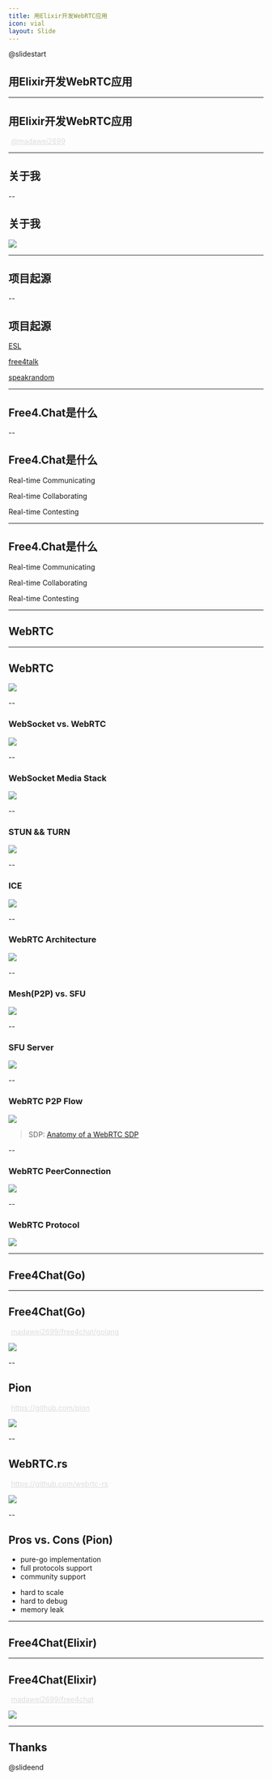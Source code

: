 ```yaml
---
title: 用Elixir开发WebRTC应用
icon: vial
layout: Slide
---
```


<!-- markdownlint-disable MD024 MD033 MD051 -->

@slidestart

<!-- .slide: data-transition="slide" data-auto-animate -->

<!-- .element: class="r-fit-text" -->

## 用Elixir开发WebRTC应用

---

<!-- .slide: data-auto-animate -->

## 用Elixir开发WebRTC应用

<div><i class="fa-brands fa-twitter" style="margin-right:5px;color:#dddddd;"></i><a href="https://twitter.com/madawei2699" style="color:#dddddd">@madawei2699</a></div>

---

<!-- .slide: data-transition="slide" data-auto-animate -->

## 关于我

<!-- .element: class="r-fit-text" -->

--

<!-- .slide: data-auto-animate -->

## 关于我

![](https://img.bmpi.dev/d82275b1-c687-4df8-1d7b-e6240a48bb73.png)

---

<!-- .slide: data-transition="slide" data-auto-animate -->

## 项目起源

<!-- .element: class="r-fit-text" -->

--

<!-- .slide: data-auto-animate -->

## 项目起源

[ESL](https://en.wikipedia.org/wiki/English_as_a_second_or_foreign_language)

<!-- .element: class="fragment fade-in" -->

[free4talk](https://www.free4talk.com/)

<!-- .element: class="fragment fade-in" -->

[speakrandom](https://www.speakrandom.com/)

<!-- .element: class="fragment fade-in" -->

---

<!-- .slide: data-transition="slide" data-auto-animate -->

## Free4.Chat是什么

<!-- .element: class="r-fit-text" -->

--

<!-- .slide: data-auto-animate -->

## Free4.Chat是什么

Real-time Communicating

<!-- .element: class="fragment fade-in" -->

Real-time Collaborating

<!-- .element: class="fragment fade-in" -->

Real-time Contesting

<!-- .element: class="fragment fade-in" -->

---

<!-- .slide: data-auto-animate -->

## Free4.Chat是什么

Real-time Communicating
<!-- .element: class="fragment grow" -->

Real-time Collaborating

Real-time Contesting

---

<!-- .slide: data-transition="slide" data-auto-animate -->

## WebRTC

<!-- .element: class="r-fit-text" -->

---

<!-- .slide: data-auto-animate -->

## WebRTC

![](https://img.bmpi.dev/d9e9c842-ecca-154c-4ed6-6a0f4d250b60.png)

<!-- .element: class="r-stretch" -->

--

<!-- .slide: data-auto-animate data-background-color="rgb(41, 44, 52)" -->

### WebSocket vs. WebRTC

![](https://img.bmpi.dev/16915823-4116-2f82-361f-09fe7e9a3b5c.png)

<!-- .element: class="r-stretch" -->

--

<!-- .slide: data-auto-animate data-background-color="rgb(239, 241, 243)" -->

### WebSocket Media Stack

![](https://img.bmpi.dev/6fa4a124-45b7-7454-e8ea-60ff6667bd93.png)

<!-- .element: class="r-stretch" -->

--

### STUN && TURN

![](https://img.bmpi.dev/f149eed4-c11b-efbf-3376-cb0367785f13.png)

<!-- .element: class="r-stretch" -->

--

### ICE

![](https://img.bmpi.dev/574a8760-c2dd-6377-20a4-ffb921c92a59.png)

<!-- .element: class="r-stretch" -->

--

### WebRTC Architecture

![](https://img.bmpi.dev/592ab50a-4d04-ad4a-0463-e1afca18b7e3.png)

<!-- .element: class="r-stretch" -->

--

### Mesh(P2P) vs. SFU

![](https://img.bmpi.dev/43d28805-5e07-0bd0-cd71-4c4be6d4985c.png)

<!-- .element: class="r-stretch" -->

--

### SFU Server

![](https://img.bmpi.dev/b42a6334-54e7-da48-0a7b-eac57e35d5d7.png)

<!-- .element: class="r-stretch" -->

--

### WebRTC P2P Flow

![](https://img.bmpi.dev/56f0abd1-146c-1242-e331-468795e87632.png)

<!-- .element: class="r-stretch" -->

> SDP: [Anatomy of a WebRTC SDP](https://webrtchacks.github.io/sdp-anatomy/)

--

### WebRTC PeerConnection

![](https://img.bmpi.dev/2b01d5e1-8c89-bfe6-ab0e-384e76421f74.png)

<!-- .element: class="r-stretch" -->

--

### WebRTC Protocol

![](https://img.bmpi.dev/df700b1f-24aa-432f-2914-c24b5fe89a12.png)

<!-- .element: class="r-stretch" -->

---

<!-- .slide: data-transition="slide" data-auto-animate -->

## Free4Chat(Go)

<!-- .element: class="r-fit-text" -->

---

<!-- .slide: data-auto-animate -->

## Free4Chat(Go)

<div><i class="fa-brands fa-github-alt" style="margin-right:5px;color:#dddddd;"></i><a href="https://github.com/madawei2699/free4chat/tree/golang" style="color:#dddddd">madawei2699/free4chat/golang</a></div>

![](https://img.bmpi.dev/09796b48-12c7-da65-354e-553242970bc4.png)

<!-- .element: class="r-stretch" -->

--

## Pion

<div><i class="fa-brands fa-github-alt" style="margin-right:5px;color:#dddddd;"></i><a href="https://github.com/pion" style="color:#dddddd">https://github.com/pion</a></div>

![](https://img.bmpi.dev/d11075e5-61c4-1f04-3a41-4921f7ab856e.png)

<!-- .element: class="r-stretch" -->

--

## WebRTC.rs

<div><i class="fa-brands fa-github-alt" style="margin-right:5px;color:#dddddd;"></i><a href="https://github.com/webrtc-rs" style="color:#dddddd">https://github.com/webrtc-rs</a></div>

![](https://img.bmpi.dev/a85b1e18-fae9-dcca-54b7-9e24548a2027.png)

<!-- .element: class="r-stretch" -->

--

## Pros vs. Cons (Pion)

<!-- .element: class="r-fit-text" -->

- pure-go implementation
- full protocols support
- community support

<!-- list break -->

- hard to scale
- hard to debug
- memory leak

---

<!-- .slide: data-transition="slide" data-auto-animate -->

## Free4Chat(Elixir)

<!-- .element: class="r-fit-text" -->

---

<!-- .slide: data-auto-animate -->

## Free4Chat(Elixir)

<div><i class="fa-brands fa-github-alt" style="margin-right:5px;color:#dddddd;"></i><a href="https://github.com/madawei2699/free4chat" style="color:#dddddd">madawei2699/free4chat</a></div>

![](https://img.bmpi.dev/fb9405c6-03ec-046e-9e69-f22ccde3c15f.png)

<!-- .element: class="r-stretch" -->

---

<!-- .element: class="r-fit-text" -->

## Thanks

@slideend

